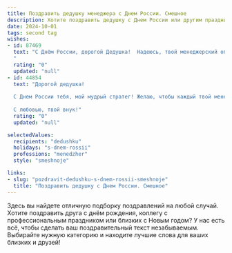 ```yaml
---
title: Поздравить дедушку менеджера с Днем России. Смешное
description: Хотите поздравить дедушку с Днем России или другим праздником? Наш ИИ создаст незабываемое поздравление, а вы обязательно выделитесь среди других.  
date: 2024-10-01
tags: second tag
wishes:
- id: 87469
  text: "С Днём России, дорогой Дедушка!  Надеюсь, твой менеджерский опыт пригодится тебе сегодня в организации грандиозного застолья –  чтобы всё прошло гладко, без бюрократических проволочек и внезапных кризисов,  а  только с  шутками, прибаутками и  по полной программе!  Пусть праздник будет таким же ярким и незабываемым, как твой  (правда, чуть-чуть поменьше  стресса, пожалуй!).
  "
  rating: "0"
  updated: "null"
- id: 44854
  text: "Дорогой дедушка!
  
  С Днем России тебя, мой мудрый стратег! Желаю, чтобы каждый твой менеджерский план сбывался быстрее, чем успевают съесть пироги на семейном празднике! Пусть жизнь будет такой же насыщенной, как твой рабочий день, а трудности уходят прочь, как только ты поднимаешь трубку! Здоровья тебе океанского, эмоционального запала, как у молодого стартапера, и радости, как у пенсионера с льготной карточкой в магазине!
  
  С любовью, твой внук!"
  rating: "0"
  updated: "null"

selectedValues:
  recipients: "dedushku"
  holidays: "s-dnem-rossii"
  professions: "menedzher"
  style: "smeshnoje"

links:
- slug: "pozdravit-dedushku-s-dnem-rossii-smeshnoje"
  title: "Поздравить дедушку с Днем России. Смешное"
---
```


Здесь вы найдете отличную подборку поздравлений на любой случай.
Хотите поздравить друга с днём рождения, коллегу с профессиональным праздником или близких с Новым годом? У нас есть всё, чтобы сделать ваш поздравительный текст незабываемым. Выбирайте нужную категорию и находите лучшие слова для ваших близких и друзей!
